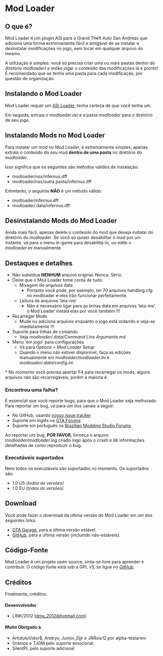 Mod Loader
==================

## O que é?

Mod Loader é um plugin ASI para o Grand Theft Auto San Andreas que adiciona uma forma extremamente fácil e amigável de se instalar e desinstalar modificações no jogo, sem tocar em qualquer arquivo do mesmo.

A utilização é simples: você só precisa criar uma ou mais pastas dentro do diretório modloader/ e então jogar o conteúdo das modificações lá e pronto!
É recomendado que se tenha uma pasta para cada modificação, por questão de organização.

## Instalando o Mod Loader

Mod Loader requer um [ASI Loader](http://www.gtagarage.com/mods/show.php?id=21709), tenha certeza de que você tenha um.

Em seguida, extraia o *modloader.asi* e a pasta *modloader* para o diretório de seu jogo.

## Instalando Mods no Mod Loader

Para instalar um mod no Mod Loader, é extremamente simples, apenas extraia o conteúdo do seu mod **dentro de uma pasta** no diretório do *modloader*.

Isso significa que os seguintes são métodos válidos de instalação:

 + modloader/nsx/infernus.dff
 + modloader/nsx/outra pasta/infernus.dff

Entretanto, o seguinte **NÃO** é um método válido:

 - modloader/infernus.dff 
 - modloader/.data/infernus.dff


## Desinstalando Mods do Mod Loader

Ainda mais fácil, apenas delete o conteúdo do mod que deseja instalar do diretório do *modloader*.
Se você só quiser desabilitar o mod por um instante, vá para o menu in-game para desabilitá-lo, ou edite o *modloader.ini* manualmente.

## Destaques e detalhes

- Não substitua **NENHUM** arquivo original. Nunca. Sério.
- Deixe que o Mod Loader tome conta de tudo.
    + Mixagem de arquivos data
        * Portanto você pode, por exemplo, ter 70 arquivos handling.cfg no modloader e eles irão funcionar perfeitamente.
    + Leitura de arquivos 'leia-me'
        * Não é necessário ligar para as linhas data em arquivos 'leia-me', o Mod Loader instala elas por você também !!!
- Recarregar Mods
    + Mude ou adiciona arquivos enquanto o jogo está rodando e veja-as imediatamente !!!
- Suporte para linhas de comando
    + Veja *modloader/.data/Command Line Arguments.md*
- Menu 'em jogo' para configurações
    + Vá para *Options > Mod Loader Setup*
    + Quando o menu não estiver disponível, faça as edições manualmente em *modloader/modloader.ini* e *modloader/.data/config.ini*

\* No momento você precisa apertar F4 para recarregar os mods, alguns arquivos não são recarregáveis, porém a maioria é.


### Encontrou uma falha?

É essencial que você reporte bugs, para que o Mod Loader seja melhorado. Para reportar um bug, vá para um dos canais a seguir:

 * No GitHub, usando [nosso issue tracker](https://github.com/thelink2012/sa-modloader/issues)
 * Suporte em inglês na [GTA Forums](http://gtaforums.com/topic/669520-sarel-mod-loader/)
 * Suporte em português na [Brazilian Modding Studio Forums](http://brmodstudio.forumeiros.com/t3591-mod-loader-topico-oficial)

Ao reportar um bug, **POR FAVOR**, forneça o arquivo *modloader/modloader.log* criado logo após o crash e dê informações detalhadas de como reproduzir o bug.

### Executáveis suportados

Nem todos os executáveis são suportados no momento. Os suportados são:

 + 1.0 US *(todas as versões)*
 + 1.0 EU *(todas as versões)*

## Download

Você pode fazer o download da última versão do Mod Loader em um dos seguintes links:

 * [GTA Garage](http://www.gtagarage.com/mods/show.php?id=25377), para a última versão estável.
 * [GitHub](https://github.com/thelink2012/modloader/releases), para a última versão (incluindo não-estáveis).

## Código-Fonte

Mod Loader é um projeto open source, sinta-se livre para aprender e contribuir.
O código fonte está sob a GPL v3, se ligue no [GitHub](https://github.com/thelink2012/modloader/).

## Créditos

Finalmente, créditos.

#### Desenvolvedor
  * LINK/2012 (<dma_2012@hotmail.com>)

#### Muito Obrigado à
  * ArtututuVidor$, Andryo, Junior_Djjr e JNRois12 por alpha-testarem
  * Gramps e TJGM pelo suporte emocional.
  * SilentPL pelo suporte adicional
